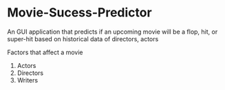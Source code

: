 # Movie-Sucess-Predictor
An GUI application that predicts if an upcoming movie will be a flop, hit, or super-hit based on historical data of directors, actors<br />


Factors that affect a movie<br />
1. Actors<br />
2. Directors<br />
3. Writers<br />
